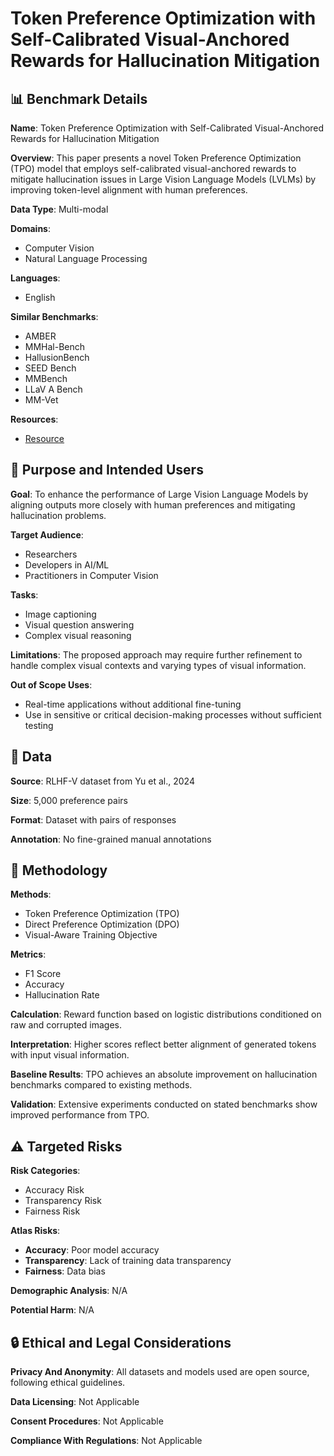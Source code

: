 # Token Preference Optimization with Self-Calibrated Visual-Anchored Rewards for Hallucination Mitigation

## 📊 Benchmark Details

**Name**: Token Preference Optimization with Self-Calibrated Visual-Anchored Rewards for Hallucination Mitigation

**Overview**: This paper presents a novel Token Preference Optimization (TPO) model that employs self-calibrated visual-anchored rewards to mitigate hallucination issues in Large Vision Language Models (LVLMs) by improving token-level alignment with human preferences.

**Data Type**: Multi-modal

**Domains**:
- Computer Vision
- Natural Language Processing

**Languages**:
- English

**Similar Benchmarks**:
- AMBER
- MMHal-Bench
- HallusionBench
- SEED Bench
- MMBench
- LLaV A Bench
- MM-Vet

**Resources**:
- [Resource](arXiv:2412.14487v3)

## 🎯 Purpose and Intended Users

**Goal**: To enhance the performance of Large Vision Language Models by aligning outputs more closely with human preferences and mitigating hallucination problems.

**Target Audience**:
- Researchers
- Developers in AI/ML
- Practitioners in Computer Vision

**Tasks**:
- Image captioning
- Visual question answering
- Complex visual reasoning

**Limitations**: The proposed approach may require further refinement to handle complex visual contexts and varying types of visual information.

**Out of Scope Uses**:
- Real-time applications without additional fine-tuning
- Use in sensitive or critical decision-making processes without sufficient testing

## 💾 Data

**Source**: RLHF-V dataset from Yu et al., 2024

**Size**: 5,000 preference pairs

**Format**: Dataset with pairs of responses

**Annotation**: No fine-grained manual annotations

## 🔬 Methodology

**Methods**:
- Token Preference Optimization (TPO)
- Direct Preference Optimization (DPO)
- Visual-Aware Training Objective

**Metrics**:
- F1 Score
- Accuracy
- Hallucination Rate

**Calculation**: Reward function based on logistic distributions conditioned on raw and corrupted images.

**Interpretation**: Higher scores reflect better alignment of generated tokens with input visual information.

**Baseline Results**: TPO achieves an absolute improvement on hallucination benchmarks compared to existing methods.

**Validation**: Extensive experiments conducted on stated benchmarks show improved performance from TPO.

## ⚠️ Targeted Risks

**Risk Categories**:
- Accuracy Risk
- Transparency Risk
- Fairness Risk

**Atlas Risks**:
- **Accuracy**: Poor model accuracy
- **Transparency**: Lack of training data transparency
- **Fairness**: Data bias

**Demographic Analysis**: N/A

**Potential Harm**: N/A

## 🔒 Ethical and Legal Considerations

**Privacy And Anonymity**: All datasets and models used are open source, following ethical guidelines.

**Data Licensing**: Not Applicable

**Consent Procedures**: Not Applicable

**Compliance With Regulations**: Not Applicable
